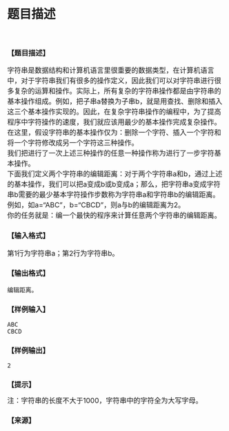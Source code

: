 # 题目描述


<br/>
<h3>
	【题目描述】
</h3>
<p>
	<span style="font-size:16px;">字符串是数据结构和计算机语言里很重要的数据类型，在计算机语言中，对于字符串我们有很多的操作定义，因此我们可以对字符串进行很多复杂的运算和操作。实际上，所有复杂的字符串操作都是由字符串的基本操作组成。例如，把子串a替换为子串b，就是用查找、删除和插入这三个基本操作实现的。因此，在复杂字符串操作的编程中，为了提高程序中字符操作的速度，我们就应该用最少的基本操作完成复杂操作。</span><br/>
<span style="font-size:16px;">在这里，假设字符串的基本操作仅为：删除一个字符、插入一个字符和将一个字符修改成另一个字符这三种操作。</span><br/>
<span style="font-size:16px;">我们把进行了一次上述三种操作的任意一种操作称为进行了一步字符基本操作。</span><br/>
<span style="font-size:16px;">下面我们定义两个字符串的编辑距离：对于两个字符串a和b，通过上述的基本操作，我们可以把a变成b或b变成a；那么，把字符串a变成字符串b需要的最少基本字符操作步数称为字符串a和字符串b的编辑距离。</span><br/>
<span style="font-size:16px;">例如，如a=“ABC”，b=“CBCD”，则a与b的编辑距离为2。</span><br/>
<span style="font-size:16px;">你的任务就是：编一个最快的程序来计算任意两个字符串的编辑距离。</span> 
</p>
<h3>
	【输入格式】
</h3>
<p>
	<span style="font-size:16px;">第1行为字符串a；第2行为字符串b。</span> 
</p>
<h3>
	【输出格式】
</h3>
<p>
	编辑距离。
</p>
<h3>
	【样例输入】
</h3>
<pre>ABC
CBCD
</pre>
<h3>
	【样例输出】
</h3>
<pre>2</pre>
<h3>
	【提示】
</h3>
<p>
	<span style="font-size:16px;line-height:19.200000762939453px;">注：字符串的长度不大于1000，字符串中的字符全为大写字母。</span> 
</p>
<h3>
	【来源】
</h3>
<p>
	<br/>
</p>

